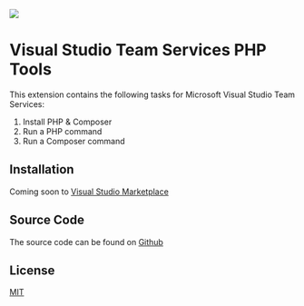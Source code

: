 ![](https://github.com/incarnate/vsts-php-tools/blob/master/images/Icon128.png)

# Visual Studio Team Services PHP Tools

This extension contains the following tasks for Microsoft Visual Studio Team Services:<br>

1. Install PHP & Composer
2. Run a PHP command
3. Run a Composer command

## Installation

Coming soon to [Visual Studio Marketplace](https://marketplace.visualstudio.com/vsts)

## Source Code

The source code can be found on [Github](https://github.com/incarnate/vsts-php-tools)

## License

[MIT](https://github.com/incarnate/vsts-php-tools/master/LICENSE)